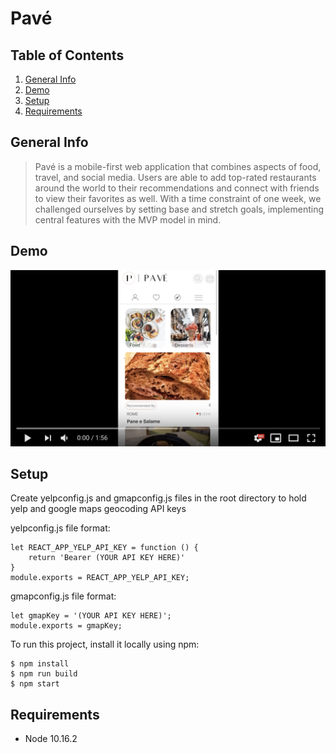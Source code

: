 # Pavé 

## Table of Contents

1. [General Info](#general-info)
1. [Demo](#demo)
1. [Setup](#setup)
1. [Requirements](#requirements)

## General Info

>Pavé is a mobile-first web application that combines aspects of food, travel, and social media. Users are able to add top-rated restaurants around the world to their recommendations and connect with friends to view their favorites as well. With a time constraint of one week, we challenged ourselves by setting base and stretch goals, implementing central features with the MVP model in mind. 

## Demo

[![Pavé Demo Video](./readme_video.png)](https://www.youtube.com/watch?v=y_v-QENqzMs&t=0m1s)

## Setup
Create yelpconfig.js and gmapconfig.js files in the root directory to hold yelp and google maps geocoding API keys

yelpconfig.js file format:

    let REACT_APP_YELP_API_KEY = function () {
        return 'Bearer (YOUR API KEY HERE)'
    }
    module.exports = REACT_APP_YELP_API_KEY;

gmapconfig.js file format:
    
    let gmapKey = '(YOUR API KEY HERE)';
    module.exports = gmapKey;

To run this project, install it locally using npm:

    $ npm install
    $ npm run build
    $ npm start

## Requirements
- Node 10.16.2
